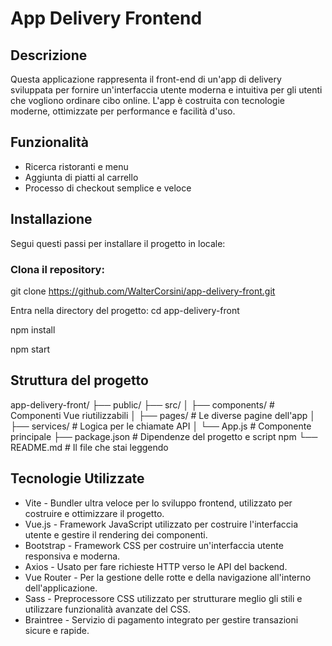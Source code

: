 # App Delivery Frontend

## Descrizione
Questa applicazione rappresenta il front-end di un'app di delivery sviluppata per fornire un'interfaccia utente moderna e intuitiva per gli utenti che vogliono ordinare cibo online. L'app è costruita con tecnologie moderne, ottimizzate per performance e facilità d'uso.

## Funzionalità
- Ricerca ristoranti e menu
- Aggiunta di piatti al carrello
- Processo di checkout semplice e veloce

## Installazione
Segui questi passi per installare il progetto in locale:

### Clona il repository:

git clone https://github.com/WalterCorsini/app-delivery-front.git

Entra nella directory del progetto:
cd app-delivery-front

npm install

npm start


## Struttura del progetto
app-delivery-front/
├── public/
├── src/
│   ├── components/  # Componenti Vue riutilizzabili
│   ├── pages/       # Le diverse pagine dell'app
│   ├── services/    # Logica per le chiamate API
│   └── App.js       # Componente principale
├── package.json     # Dipendenze del progetto e script npm
└── README.md        # Il file che stai leggendo


## Tecnologie Utilizzate

- Vite - Bundler ultra veloce per lo sviluppo frontend, utilizzato per costruire e ottimizzare il progetto.
- Vue.js - Framework JavaScript utilizzato per costruire l'interfaccia utente e gestire il rendering dei componenti.
- Bootstrap - Framework CSS per costruire un'interfaccia utente responsiva e moderna.
- Axios - Usato per fare richieste HTTP verso le API del backend.
- Vue Router - Per la gestione delle rotte e della navigazione all'interno dell'applicazione.
- Sass - Preprocessore CSS utilizzato per strutturare meglio gli stili e utilizzare funzionalità avanzate del CSS.
- Braintree - Servizio di pagamento integrato per gestire transazioni sicure e rapide.
